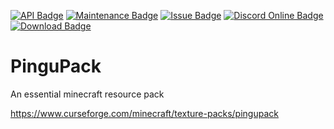 [![API Badge](https://img.shields.io/badge/MC%20version-20w13b-blue?style=flat-square)]()
[![Maintenance Badge](https://img.shields.io/maintenance/yes/2020?style=flat-square)]()
[![Issue Badge](https://img.shields.io/github/issues/Fridtjof-DE/PinguPack?style=flat-square)](https://github.com/Fridtjof-DE/PinguPack/issues)
[![Discord Online Badge](https://img.shields.io/discord/698210072899223642?style=flat-square)](https://discord.gg/vTrrzeSTUX)
[![Download Badge](https://img.shields.io/badge/dynamic/json?color=blue&label=downloads&query=%24.downloads.total&url=https%3A%2F%2Fapi.cfwidget.com%2F372848&style=flat-square)](https://www.curseforge.com/minecraft/texture-packs/pingupack/files)
# PinguPack
An essential minecraft resource pack

https://www.curseforge.com/minecraft/texture-packs/pingupack
